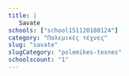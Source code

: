```yaml
---
title: |
   Savate
schools: ["school151120180124"]
category: "Πολεμικές τέχνες"
slug: "savate"
slugCategory: "polemikes-texnes"
schoolscount: "1"
---
```


